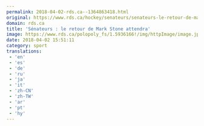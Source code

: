 ```yaml
---
permalink: 2018-04-02-rds.ca--1364863418.html
original: https://www.rds.ca/hockey/senateurs/senateurs-le-retour-de-mark-stone-attendra-lnh-1.6023539?localLinksEnabled=false
domain: rds.ca
title: 'Sénateurs : le retour de Mark Stone attendra'
image: https://www.rds.ca/polopoly_fs/1.5936166!/img/httpImage/image.jpg_gen/derivatives/details-xhdpi/image.jpg
date: 2018-04-02 15:51:11
category: sport
translations: 
 - 'en'
 - 'es'
 - 'de'
 - 'ru'
 - 'ja'
 - 'it'
 - 'zh-CN'
 - 'zh-TW'
 - 'ar'
 - 'pt'
 - 'hy'
---
```


